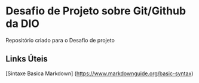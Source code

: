 # Desafio de Projeto sobre Git/Github da DIO
Repositório criado para o Desafio de projeto

## Links Úteis
[Sintaxe Basica Markdown] (https://www.markdownguide.org/basic-syntax)

